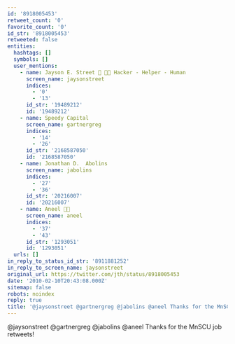 ```yaml
---
id: '8918005453'
retweet_count: '0'
favorite_count: '0'
id_str: '8918005453'
retweeted: false
entities:
  hashtags: []
  symbols: []
  user_mentions:
    - name: Jayson E. Street 💙 🤗💛 Hacker - Helper - Human
      screen_name: jaysonstreet
      indices:
        - '0'
        - '13'
      id_str: '19489212'
      id: '19489212'
    - name: Speedy Capital
      screen_name: gartnergreg
      indices:
        - '14'
        - '26'
      id_str: '2168587050'
      id: '2168587050'
    - name: Jonathan D.  Abolins
      screen_name: jabolins
      indices:
        - '27'
        - '36'
      id_str: '20216007'
      id: '20216007'
    - name: Aneel ✊🏽
      screen_name: aneel
      indices:
        - '37'
        - '43'
      id_str: '1293051'
      id: '1293051'
  urls: []
in_reply_to_status_id_str: '8911881252'
in_reply_to_screen_name: jaysonstreet
original_url: https://twitter.com/jth/status/8918005453
date: '2010-02-10T20:43:08.000Z'
sitemap: false
robots: noindex
reply: true
title: '@jaysonstreet @gartnergreg @jabolins @aneel Thanks for the MnSCU job retweets!'
---
```


@jaysonstreet @gartnergreg @jabolins @aneel Thanks for the MnSCU job retweets!